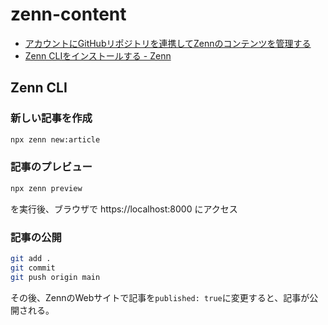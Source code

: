 # zenn-content

- [アカウントにGitHubリポジトリを連携してZennのコンテンツを管理する](https://zenn.dev/zenn/articles/connect-to-github)
- [Zenn CLIをインストールする - Zenn](https://zenn.dev/zenn/articles/install-zenn-cli)

## Zenn CLI

### 新しい記事を作成

```bash
npx zenn new:article
```

### 記事のプレビュー

```bash
npx zenn preview
```

を実行後、ブラウザで https://localhost:8000 にアクセス

### 記事の公開

```bash
git add .
git commit
git push origin main
```

その後、ZennのWebサイトで記事を`published: true`に変更すると、記事が公開される。
